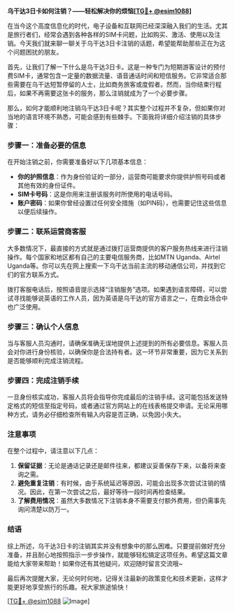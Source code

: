 **乌干达3日卡如何注销？——轻松解决你的烦恼[[TG💪+ @esim1088](https://t.me/s/esim1088)]**

在当今这个高度信息化的时代，电子设备和互联网已经深深融入我们的生活。尤其是旅行者们，经常会遇到各种各样的SIM卡问题，比如购买、激活、使用以及注销。今天我们就来聊一聊关于乌干达3日卡注销的话题，希望能帮助那些正在为这个问题困扰的朋友。

首先，让我们了解一下什么是乌干达3日卡。这是一种专门为短期游客设计的预付费SIM卡，通常包含一定量的数据流量、语音通话时间和短信服务。它非常适合那些需要在乌干达短暂停留的人士，比如商务旅客或度假者。然而，当你结束行程后，如果不再需要这张卡的服务，那么注销就成为了一个必要步骤。

那么，如何才能顺利地注销乌干达3日卡呢？其实整个过程并不复杂，但如果你对当地的语言环境不熟悉，可能会感到有些棘手。下面我将详细介绍注销的具体步骤：

### 步骤一：准备必要的信息

在开始注销之前，你需要准备好以下几项基本信息：
- **你的护照信息**：作为身份验证的一部分，运营商可能要求你提供护照号码或者其他有效的身份证件。
- **SIM卡号码**：这是你用来注册该服务时所使用的电话号码。
- **账户密码**：如果你曾经设置过任何安全措施（如PIN码），也需要记住这些信息以便后续操作。

### 步骤二：联系运营商客服

大多数情况下，最直接的方式就是通过拨打运营商提供的客户服务热线来进行注销操作。每个国家和地区都有自己的主要电信服务商，比如MTN Uganda、Airtel Uganda等。你可以先在网上搜索一下乌干达当前主流的移动通信公司，并找到它们的官方联系方式。

拨打客服电话后，按照语音提示选择“注销服务”选项。如果遇到语言障碍，可以尝试寻找能够说英语的工作人员，因为英语是乌干达的官方语言之一，在商业场合中也广泛使用。

### 步骤三：确认个人信息

当与客服人员沟通时，请确保准确无误地提供上述提到的所有必要信息。客服人员会对你进行身份核验，以确保你是合法持有者。这一环节非常重要，因为它关系到是否能够顺利完成注销流程。

### 步骤四：完成注销手续

一旦身份核实成功，客服人员将会指导你完成最后的注销手续。这可能包括发送特定格式的短信至指定号码，或者通过官方网站上的在线表格提交申请。无论采用哪种方式，请务必仔细检查所有输入内容是否正确，以免因小失大。

### 注意事项

在整个过程中，请注意以下几点：
1. **保留证据**：无论是通话记录还是邮件往来，都建议妥善保存下来，以备将来查询之需。
2. **避免重复注销**：有时候，由于系统延迟等原因，可能会出现多次尝试注销的情况。因此，在第一次尝试之后，最好等待一段时间再检查结果。
3. **了解费用情况**：虽然大多数情况下注销本身不需要支付额外费用，但仍需事先询问清楚以防万一。

### 结语

综上所述，乌干达3日卡的注销其实并没有想象中的那么困难。只要提前做好充分准备，并且耐心地按照指示一步步操作，就能够轻松搞定这项任务。希望这篇文章能给大家带来帮助！如果你还有其他疑问，欢迎随时留言交流哦~

最后再次提醒大家，无论何时何地，记得关注最新的政策变化和技术更新，这样才能更好地享受旅行的乐趣。祝大家旅途愉快！

[[TG💪+ @esim1088](https://t.me/s/esim1088) ![Image](https://i.postimg.cc/4NQfJmqS/Snipaste-2025-05-13-00-14-12.png)]